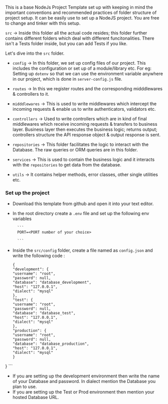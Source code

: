 This is a base NodeJs Project Template set up with keeping in mind the important conventions
and recommended practices of folder structure of project setup. It can be easily use to set up
a NodeJS project. You are free to change and tinker with this setup.


`src` -> Inside this folder all the actual code resides; this folder further contains different
         folders which deal with different funcitonalities. There isn't a Tests folder inside, but
         you can add Tests if you like.


Let's dive into the `src` folder.

- `config` -> In this folder, we set up config files of our project. This includes the configuration
              or set up of a module/library etc. For eg: Setting up `dotenv` so that we can use the
              environment variable anywhere in our project, which is done in `server-config.js` file.


- `routes` -> In this we register routes and the corresponding midddlewares & controllers to it.


- `midddlewares` -> This is used to write middlewares which intercept the incoming requests & enable us
                    to write authenticators, validators etc.


- `controllers` -> Used to write controllers which are in kind of final middlewares which receive incoming
                   requests & transfers to business layer. Business layer then executes the business logic;
                   returns output; controllers structure the API response object & output response is sent.


- `repositories` -> This folder facilitates the logic to interact with the Database. The raw queries or ORM 
                    queries are in this folder.


- `services` -> This is used to contain the business logic and it interacts with the `repositories` to get
                data from the database.


- `utils` -> It contains helper methods, error classes, other single utilities etc.


### Set up the project

- Download this template from github and open it into your text editor.
- In the root directory create a `.env` file and set up the following env variables
        
        ```
        PORT=<PORT number of your choice>
        
        ```

- Inside the `src/config` folder, create a file named as  `config.json` and write the following code :
    ```
    {
  "development": {
    "username": "root",
    "password": null,
    "database": "database_development",
    "host": "127.0.0.1",
    "dialect": "mysql"
  },
  "test": {
    "username": "root",
    "password": null,
    "database": "database_test",
    "host": "127.0.0.1",
    "dialect": "mysql"
  },
  "production": {
    "username": "root",
    "password": null,
    "database": "database_production",
    "host": "127.0.0.1",
    "dialect": "mysql"
  }
}
    ```
- If you are setting up the development environment then write the name of your Database and password. In dialect mention the Database you plan to use.
- If you are setting up the Test or Prod environment then mention your hosted Database URL.


                
                    

                   